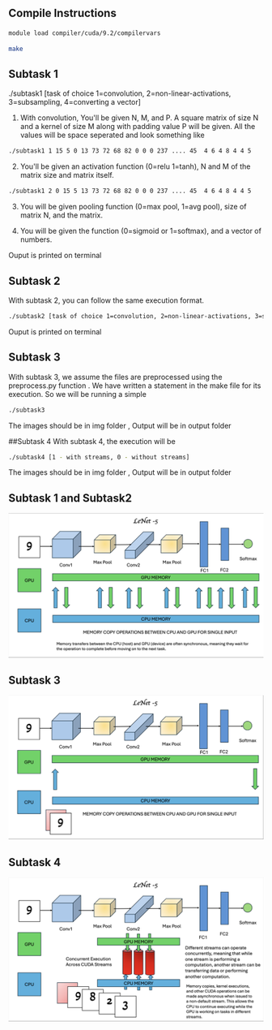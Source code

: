 ## Compile Instructions

```bash
module load compiler/cuda/9.2/compilervars
```

```bash
make
```
## Subtask 1

./subtask1 [task of choice 1=convolution, 2=non-linear-activations, 3=subsampling, 4=converting a vector]

1. With convolution, You'll be given N, M, and P. A square matrix of size N and a kernel of size M along with padding value P will be given. All the values will be space seperated and look something like

```bash
./subtask1 1 15 5 0 13 73 72 68 82 0 0 0 237 .... 45  4 6 4 8 4 4 5
```
2. You'll be given an activation function (0=relu 1=tanh), N and M of the matrix size and matrix itself.

```bash
./subtask1 2 0 15 5 13 73 72 68 82 0 0 0 237 .... 45  4 6 4 8 4 4 5
```
3. You will be given pooling function (0=max pool, 1=avg pool), size of matrix N, and the matrix. 

4. You will be given the function (0=sigmoid or 1=softmax), and a vector of numbers.

Ouput is printed on terminal

## Subtask 2

With subtask 2, you can follow the same execution format.

```bash
./subtask2 [task of choice 1=convolution, 2=non-linear-activations, 3=subsampling, 4=converting a vector]
```
Ouput is printed on terminal

## Subtask 3

With subtask 3, we assume the files are preprocessed using the preprocess.py function . We have written a statement in the make file for its execution. So we will be running a simple

```bash
./subtask3 
```

The images should be in img folder , Output will be in output folder

##Subtask 4
With subtask 4, the execution will be 

```bash
./subtask4 [1 - with streams, 0 - without streams]
```

The images should be in img folder , Output will be in output folder

## Subtask 1 and Subtask2
![S1S2](srcimg/1.png)

## Subtask 3
![S1S2](srcimg/2.png)

## Subtask 4
![S1S2](srcimg/3.png)


